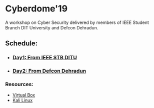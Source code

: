 # Cyberdome'19
A workshop on Cyber Security delivered by members of IEEE Student Branch DIT University and Defcon Dehradun.

## Schedule: 
- ### [Day1: From IEEE STB DITU](https://github.com/ieee-student-branch-dit-university/embedx19/tree/master/Day1/)
- ### [Day2: From Defcon Dehradun](https://github.com/ieee-student-branch-dit-university/embedx19/tree/master/Day2/)

### Resources:
- [Virtual Box](https://www.virtualbox.org/wiki/Downloads)
- [Kali Linux](https://images.offensive-security.com/virtual-images/kali-linux-2019.2-vmware-amd64.7z)

